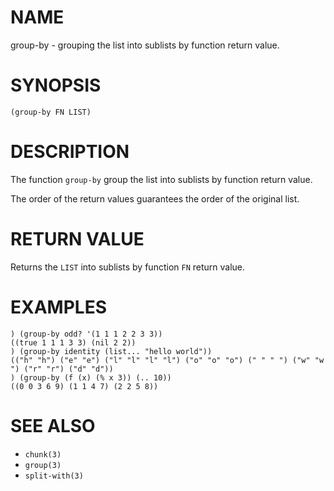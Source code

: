 # NAME
group-by - grouping the list into sublists by function return value.

# SYNOPSIS

    (group-by FN LIST)

# DESCRIPTION
The function `group-by` group the list into sublists by function return value.

The order of the return values guarantees the order of the original list.

# RETURN VALUE
Returns the `LIST` into sublists by function `FN` return value.

# EXAMPLES

    ) (group-by odd? '(1 1 1 2 2 3 3))
    ((true 1 1 1 3 3) (nil 2 2))
    ) (group-by identity (list... "hello world"))
    (("h" "h") ("e" "e") ("l" "l" "l" "l") ("o" "o" "o") (" " " ") ("w" "w ") ("r" "r") ("d" "d"))
    ) (group-by (f (x) (% x 3)) (.. 10))
    ((0 0 3 6 9) (1 1 4 7) (2 2 5 8))

# SEE ALSO
- `chunk(3)`
- `group(3)`
- `split-with(3)`
